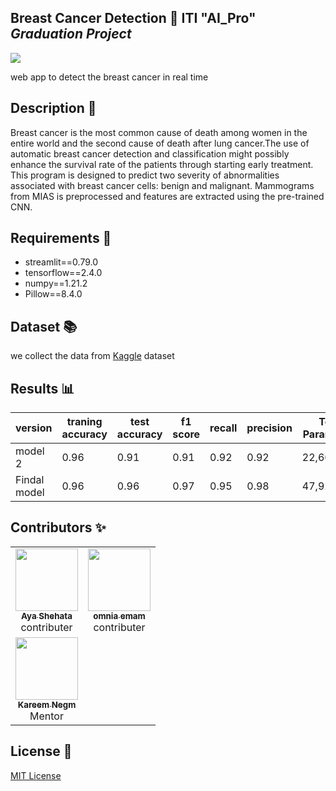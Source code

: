 ## Breast Cancer Detection  🔬 ITI "AI_Pro" ***Graduation Project***
![](app_pic.jpg)

web app to detect the breast cancer in real time 


## Description 🧪

Breast cancer is the most common cause of death among
women in the entire world and the second cause of death after lung
cancer.The use of automatic breast cancer detection and classification
might possibly enhance the survival rate of the patients through starting
early treatment. This program is designed to predict two severity of abnormalities associated with breast cancer cells: benign and malignant.
Mammograms from MIAS is preprocessed and features are extracted using the pre-trained CNN.

## Requirements 🦄

- streamlit==0.79.0 
- tensorflow==2.4.0
- numpy==1.21.2
- Pillow==8.4.0

## Dataset 📚
we collect the data from [Kaggle](
https://www.kaggle.com/kmader/mias-mammography) dataset


## Results 📊



| version | traning accuracy | test accuracy | f1 score | recall  | precision | Total Parameters|
|--------|--------------|-------------|------------|----------|-------------|-------|
|model 2 | 0.96 | 0.91 | 0.91 | 0.92 |0.92|22,665,282|
| Findal model |0.96|0.96|0.97|0.95|0.98 |47,929,410|


## Contributors ✨

<table>
  <tr>
    <td align="center"><a href="https://www.linkedin.com/in/aya-shehata-0a455b1b6/"><img src="https://avatars.githubusercontent.com/u/79415982?v=4" width="100px;" alt=""/><br /><sub><b>Aya Shehata</b></sub></a>
    <br href="#design-corneliusroemer" title="Design">contributer</br>
    <td align="center"><a href="https://www.linkedin.com/in/omnia-imam/"><img src="https://media-exp1.licdn.com/dms/image/C4D03AQElSWM94_UNEA/profile-displayphoto-shrink_200_200/0/1624212144191?e=1646265600&v=beta&t=P4R41lJFKfcBRjc6794Rsf1BlbKIjGoFG0nX9YprBbs" width="100px;" alt=""/><br /><sub><b>omnia emam</b></sub></a>
    <br href="#design-corneliusroemer" title="Design">contributer</br>
    </tr>
    <tr>
    <td align="center"><a href="https://github.com/Kareem-negm"><img src="https://avatars.githubusercontent.com/u/60659601?v=4" width="100px;" alt=""/><br /><sub><b>Kareem Negm</b></sub></a>
    <br href="#design-corneliusroemer" title="Design">Mentor</br>
    </tr>
</table>


## License 🔑


[MIT License](LICENSE)




